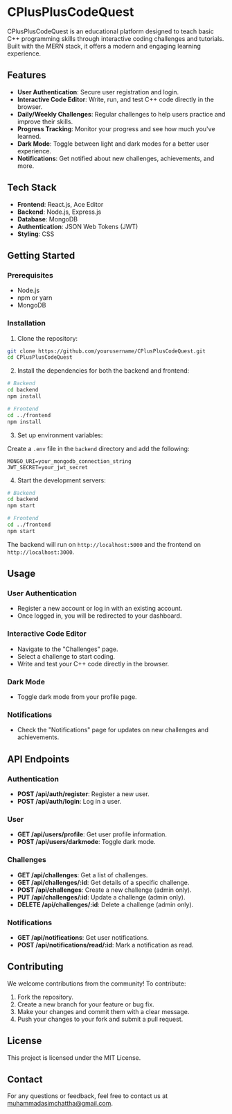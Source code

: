 # CPlusPlusCodeQuest

CPlusPlusCodeQuest is an educational platform designed to teach basic C++ programming skills through interactive coding challenges and tutorials. Built with the MERN stack, it offers a modern and engaging learning experience.

## Features

- **User Authentication**: Secure user registration and login.
- **Interactive Code Editor**: Write, run, and test C++ code directly in the browser.
- **Daily/Weekly Challenges**: Regular challenges to help users practice and improve their skills.
- **Progress Tracking**: Monitor your progress and see how much you've learned.
- **Dark Mode**: Toggle between light and dark modes for a better user experience.
- **Notifications**: Get notified about new challenges, achievements, and more.

## Tech Stack

- **Frontend**: React.js, Ace Editor
- **Backend**: Node.js, Express.js
- **Database**: MongoDB
- **Authentication**: JSON Web Tokens (JWT)
- **Styling**: CSS

## Getting Started

### Prerequisites

- Node.js
- npm or yarn
- MongoDB

### Installation

1. Clone the repository:

```bash
git clone https://github.com/yourusername/CPlusPlusCodeQuest.git
cd CPlusPlusCodeQuest
```

2. Install the dependencies for both the backend and frontend:

```bash
# Backend
cd backend
npm install

# Frontend
cd ../frontend
npm install
```

3. Set up environment variables:

Create a `.env` file in the `backend` directory and add the following:

```
MONGO_URI=your_mongodb_connection_string
JWT_SECRET=your_jwt_secret
```

4. Start the development servers:

```bash
# Backend
cd backend
npm start

# Frontend
cd ../frontend
npm start
```

The backend will run on `http://localhost:5000` and the frontend on `http://localhost:3000`.

## Usage

### User Authentication

- Register a new account or log in with an existing account.
- Once logged in, you will be redirected to your dashboard.

### Interactive Code Editor

- Navigate to the "Challenges" page.
- Select a challenge to start coding.
- Write and test your C++ code directly in the browser.

### Dark Mode

- Toggle dark mode from your profile page.

### Notifications

- Check the "Notifications" page for updates on new challenges and achievements.

## API Endpoints

### Authentication

- **POST /api/auth/register**: Register a new user.
- **POST /api/auth/login**: Log in a user.

### User

- **GET /api/users/profile**: Get user profile information.
- **POST /api/users/darkmode**: Toggle dark mode.

### Challenges

- **GET /api/challenges**: Get a list of challenges.
- **GET /api/challenges/:id**: Get details of a specific challenge.
- **POST /api/challenges**: Create a new challenge (admin only).
- **PUT /api/challenges/:id**: Update a challenge (admin only).
- **DELETE /api/challenges/:id**: Delete a challenge (admin only).

### Notifications

- **GET /api/notifications**: Get user notifications.
- **POST /api/notifications/read/:id**: Mark a notification as read.

## Contributing

We welcome contributions from the community! To contribute:

1. Fork the repository.
2. Create a new branch for your feature or bug fix.
3. Make your changes and commit them with a clear message.
4. Push your changes to your fork and submit a pull request.

## License

This project is licensed under the MIT License.

## Contact

For any questions or feedback, feel free to contact us at muhammadasimchattha@gmail.com.
